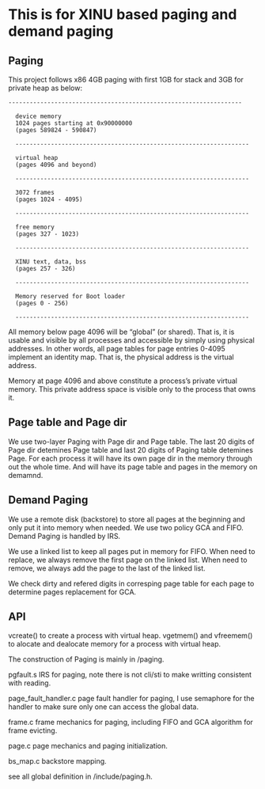 # This is for XINU based paging and demand paging

## Paging
This project follows x86 4GB paging with first 1GB for stack and 3GB for private heap as below:

    ------------------------------------------------------------------

      device memory
      1024 pages starting at 0x90000000
      (pages 589824 - 590847)

      ------------------------------------------------------------------

      virtual heap
      (pages 4096 and beyond)

      ------------------------------------------------------------------

      3072 frames
      (pages 1024 - 4095)

      ------------------------------------------------------------------

      free memory
      (pages 327 - 1023)

      ------------------------------------------------------------------

      XINU text, data, bss
      (pages 257 - 326)

      ------------------------------------------------------------------

      Memory reserved for Boot loader
      (pages 0 - 256)

      ------------------------------------------------------------------


All memory below page 4096 will be “global” (or shared). That is, it is usable and visible by all processes and accessible by simply using physical addresses. In other words, all page tables for page entries 0-4095 implement an identity map. That is, the physical address is the virtual address.

Memory at page 4096 and above constitute a process’s private virtual memory. This private address space is visible only to the process that owns it.

## Page table and Page dir

We use two-layer Paging with Page dir and Page table. The last 20 digits of Page dir detemines Page table and last 20 digits of Paging table detemines Page. For each process it will have its own page dir in the memory through out the whole time. And will have its page table and pages in the memory on demamnd.

## Demand Paging

We use a remote disk (backstore) to store all pages at the beginning and only put it into memory when needed. We use two policy GCA and FIFO. Demand Paging is handled by IRS. 

We use a linked list to keep all pages put in memory for FIFO. When need to replace, we always remove the first page on the linked list. When need to remove, we always add the page to the last of the linked list.

We check dirty and refered digits in corresping page table for each page to determine pages replacement for GCA.


## API 

vcreate() to create a process with virtual heap. vgetmem() and vfreemem() to alocate and dealocate memory for a process with virtual heap.

The construction of Paging is mainly in /paging.

pgfault.s IRS for paging, note there is not cli/sti to make writting consistent with reading.

page_fault_handler.c page fault handler for paging, I use semaphore for the handler to make sure only one can access the global data.

frame.c frame mechanics for paging, including FIFO and GCA algorithm for frame evicting.

page.c page mechanics and paging initialization.

bs_map.c backstore mapping.

see all global definition in /include/paging.h.
